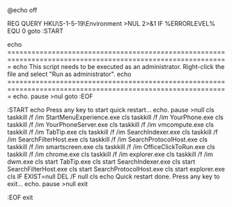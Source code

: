 @echo off

REG QUERY HKU\S-1-5-19\Environment >NUL 2>&1
IF %ERRORLEVEL% EQU 0 goto :START

echo =============================================================================================================
echo This script needs to be executed as an administrator. Right-click the file and select "Run as administrator".
echo =============================================================================================================
echo.
pause >nul
goto :EOF

:START
echo Press any key to start quick restart...
echo.
pause >null
cls
taskkill /f /im StartMenuExperience.exe
cls
taskkill /f /im YourPhone.exe
cls
taskkill /f /im YourPhoneServer.exe
cls
taskkill /f /im vmcompute.exe
cls
taskkill /f /im TabTip.exe
cls
taskkill /f /im SearchIndexer.exe
cls
taskkill /f /im SearchFilterHost.exe
cls
taskkill /f /im SearchProtocolHost.exe
cls
taskkill /f /im smartscreen.exe
cls
taskkill /f /im OfficeClickToRun.exe
cls
taskkill /f /im chrome.exe
cls
taskkill /f /im explorer.exe
cls
taskkill /f /im dwm.exe
cls
start TabTip.exe
cls
start SearchIndexer.exe
cls
start SearchFilterHost.exe
cls
start SearchProtocolHost.exe
cls
start explorer.exe
cls
IF EXIST=null DEL /F null
cls
echo Quick restart done. Press any key to exit...
echo.
pause >null
exit

:EOF
exit